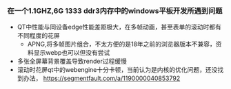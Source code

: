 ### 在一个1.1GHZ,6G 1333 ddr3内存中的windows平板开发所遇到问题
- QT中性能与同设备edge性能差距极大，在多帧动画，甚至表单的滚动时都有不同程度的花屏
  -  APNG,将多帧图片组合，不太方便的是18年之前的浏览器版本不兼容，资料显示webp也可以但没有尝试
- 多张全屏幕背景覆盖导致render过程缓慢
- 滚动时花屏qt中的webengine十分卡顿，当前认为是内核的优化问题，还没找到办法， https://segmentfault.com/a/1190000040853792
